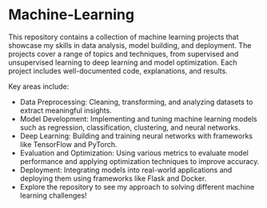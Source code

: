 # Machine-Learning
This repository contains a collection of machine learning projects that showcase my skills in data analysis, model building, and deployment. The projects cover a range of topics and techniques, from supervised and unsupervised learning to deep learning and model optimization. Each project includes well-documented code, explanations, and results. 

Key areas include:
* Data Preprocessing: Cleaning, transforming, and analyzing datasets to extract meaningful insights.
* Model Development: Implementing and tuning machine learning models such as regression, classification, clustering, and neural networks.
* Deep Learning: Building and training neural networks with frameworks like TensorFlow and PyTorch.
* Evaluation and Optimization: Using various metrics to evaluate model performance and applying optimization techniques to improve accuracy.
* Deployment: Integrating models into real-world applications and deploying them using frameworks like Flask and Docker.
* Explore the repository to see my approach to solving different machine learning challenges!
